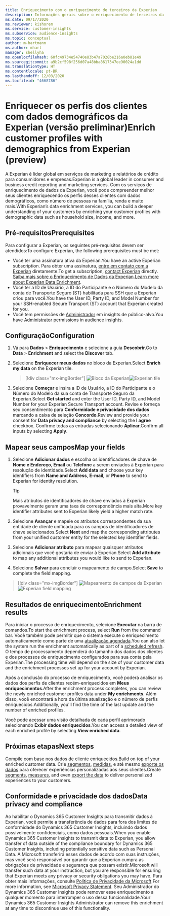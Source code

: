 ```yaml
---
title: Enriquecimento com o enriquecimento de terceiros da Experian
description: Informações gerais sobre o enriquecimento de terceiros da Experian.
ms.date: 09/17/2020
ms.reviewer: kishorem
ms.service: customer-insights
ms.subservice: audience-insights
ms.topic: conceptual
author: m-hartmann
ms.author: mhart
manager: shellyha
ms.openlocfilehash: 60fc49734e54740e83b47a7028be216a0eb81e49
ms.sourcegitcommit: a9b2cf598f256d07a48bba8617347ee90024a1dd
ms.translationtype: HT
ms.contentlocale: pt-BR
ms.lasthandoff: 12/03/2020
ms.locfileid: "4668786"
---
```

# <a name="enrich-customer-profiles-with-demographics-from-experian-preview"></a><span data-ttu-id="90556-103">Enriquecer os perfis dos clientes com dados demográficos da Experian (versão preliminar)</span><span class="sxs-lookup"><span data-stu-id="90556-103">Enrich customer profiles with demographics from Experian (preview)</span></span>

<span data-ttu-id="90556-104">A Experian é líder global em serviços de marketing e relatórios de crédito para consumidores e empresas.</span><span class="sxs-lookup"><span data-stu-id="90556-104">Experian is a global leader in consumer and business credit reporting and marketing services.</span></span> <span data-ttu-id="90556-105">Com os serviços de enriquecimento de dados da Experian, você pode compreender melhor seus clientes enriquecendo os perfis desses clientes com dados demográficos, como número de pessoas na família, renda e muito mais.</span><span class="sxs-lookup"><span data-stu-id="90556-105">With Experian’s data enrichment services, you can build a deeper understanding of your customers by enriching your customer profiles with demographic data such as household size, income, and more.</span></span>

## <a name="prerequisites"></a><span data-ttu-id="90556-106">Pré-requisitos</span><span class="sxs-lookup"><span data-stu-id="90556-106">Prerequisites</span></span>

<span data-ttu-id="90556-107">Para configurar a Experian, os seguintes pré-requisitos devem ser atendidos:</span><span class="sxs-lookup"><span data-stu-id="90556-107">To configure Experian, the following prerequisites must be met:</span></span>

- <span data-ttu-id="90556-108">Você ter uma assinatura ativa da Experian.</span><span class="sxs-lookup"><span data-stu-id="90556-108">You have an active Experian subscription.</span></span> <span data-ttu-id="90556-109">Para obter uma assinatura, [entre em contato com a Experian](https://www.experian.com/marketing-services/contact) diretamente.</span><span class="sxs-lookup"><span data-stu-id="90556-109">To get a subscription, [contact Experian](https://www.experian.com/marketing-services/contact) directly.</span></span> <span data-ttu-id="90556-110">[Saiba mais sobre o Enriquecimento de Dados da Experian](https://www.experian.com/marketing-services/microsoft?cmpid=ems_web_mci_cdppage).</span><span class="sxs-lookup"><span data-stu-id="90556-110">[Learn more about Experian Data Enrichment](https://www.experian.com/marketing-services/microsoft?cmpid=ems_web_mci_cdppage).</span></span>
- <span data-ttu-id="90556-111">Você ter a ID de Usuário, a ID do Participante e o Número do Modelo da conta de Transporte Seguro (ST) habilitada para SSH que a Experian criou para você.</span><span class="sxs-lookup"><span data-stu-id="90556-111">You have the User ID, Party ID, and Model Number for your SSH-enabled Secure Transport (ST) account that Experian created for you.</span></span>
- <span data-ttu-id="90556-112">Você tem permissões de [Administrador](permissions.md#administrator) em insights de público-alvo.</span><span class="sxs-lookup"><span data-stu-id="90556-112">You have [Administrator](permissions.md#administrator) permissions in audience insights.</span></span>

## <a name="configuration"></a><span data-ttu-id="90556-113">Configuração</span><span class="sxs-lookup"><span data-stu-id="90556-113">Configuration</span></span>

1. <span data-ttu-id="90556-114">Vá para **Dados** > **Enriquecimento** e selecione a guia **Descobrir**.</span><span class="sxs-lookup"><span data-stu-id="90556-114">Go to **Data** > **Enrichment** and select the **Discover** tab.</span></span>

1. <span data-ttu-id="90556-115">Selecione **Enriquecer meus dados** no bloco da Experian.</span><span class="sxs-lookup"><span data-stu-id="90556-115">Select **Enrich my data** on the Experian tile.</span></span>

   > [!div class="mx-imgBorder"]
   > <span data-ttu-id="90556-116">![Bloco da Experian](media/experian-tile.png "Bloco da Experian")</span><span class="sxs-lookup"><span data-stu-id="90556-116">![Experian tile](media/experian-tile.png "Experian tile")</span></span>

1. <span data-ttu-id="90556-117">Selecione **Começar** e insira a ID de Usuário, a ID do Participante e o Número do Modelo da sua conta de Transporte Seguro da Experian.</span><span class="sxs-lookup"><span data-stu-id="90556-117">Select **Get started** and enter the User ID, Party ID, and Model Number for your Experian Secure Transport account.</span></span> <span data-ttu-id="90556-118">Revise e forneça seu consentimento para **Conformidade e privacidade dos dados** marcando a caixa de seleção **Concordo**.</span><span class="sxs-lookup"><span data-stu-id="90556-118">Review and provide your consent for **Data privacy and compliance** by selecting the **I agree** checkbox.</span></span> <span data-ttu-id="90556-119">Confirme todas as entradas selecionando **Aplicar**.</span><span class="sxs-lookup"><span data-stu-id="90556-119">Confirm all inputs by selecting **Apply**.</span></span>

## <a name="map-your-fields"></a><span data-ttu-id="90556-120">Mapear seus campos</span><span class="sxs-lookup"><span data-stu-id="90556-120">Map your fields</span></span>

1. <span data-ttu-id="90556-121">Selecione **Adicionar dados** e escolha os identificadores de chave de **Nome e Endereço**, **Email** ou **Telefone** a serem enviados à Experian para resolução de identidade.</span><span class="sxs-lookup"><span data-stu-id="90556-121">Select **Add data** and choose your key identifiers from **Name and Address**, **E-mail**, or **Phone** to send to Experian for identity resolution.</span></span>

   > [!TIP]
   > <span data-ttu-id="90556-122">Mais atributos de identificadores de chave enviados à Experian provavelmente geram uma taxa de correspondência mais alta.</span><span class="sxs-lookup"><span data-stu-id="90556-122">More key identifier attributes sent to Experian likely yield a higher match rate.</span></span>

1. <span data-ttu-id="90556-123">Selecione **Avançar** e mapeie os atributos correspondentes da sua entidade de cliente unificada para os campos de identificadores de chave selecionados.</span><span class="sxs-lookup"><span data-stu-id="90556-123">Select **Next** and map the corresponding attributes from your unified customer entity for the selected key identifier fields.</span></span>

1. <span data-ttu-id="90556-124">Selecione **Adicionar atributo** para mapear quaisquer atributos adicionais que você gostaria de enviar à Experian.</span><span class="sxs-lookup"><span data-stu-id="90556-124">Select **Add attribute** to map any additional attributes you would like to send to Experian.</span></span>

1.  <span data-ttu-id="90556-125">Selecione **Salvar** para concluir o mapeamento de campo.</span><span class="sxs-lookup"><span data-stu-id="90556-125">Select **Save** to complete the field mapping.</span></span>

   > [!div class="mx-imgBorder"]
   > <span data-ttu-id="90556-126">![Mapeamento de campos da Experian](media/experian-field-mapping.png "Mapeamento de campos da Experian")</span><span class="sxs-lookup"><span data-stu-id="90556-126">![Experian field mapping](media/experian-field-mapping.png "Experian field mapping")</span></span>

## <a name="enrichment-results"></a><span data-ttu-id="90556-127">Resultados de enriquecimento</span><span class="sxs-lookup"><span data-stu-id="90556-127">Enrichment results</span></span>

<span data-ttu-id="90556-128">Para iniciar o processo de enriquecimento, selecione **Executar** na barra de comandos.</span><span class="sxs-lookup"><span data-stu-id="90556-128">To start the enrichment process, select **Run** from the command bar.</span></span> <span data-ttu-id="90556-129">Você também pode permitir que o sistema execute o enriquecimento automaticamente como parte de uma [atualização agendada](system.md#schedule-tab).</span><span class="sxs-lookup"><span data-stu-id="90556-129">You can also let the system run the enrichment automatically as part of a [scheduled refresh](system.md#schedule-tab).</span></span> <span data-ttu-id="90556-130">O tempo de processamento dependerá do tamanho dos dados dos clientes e dos processos de enriquecimento configurados para sua conta pela Experian.</span><span class="sxs-lookup"><span data-stu-id="90556-130">The processing time will depend on the size of your customer data and the enrichment processes set up for your account by Experian.</span></span>

<span data-ttu-id="90556-131">Após a conclusão do processo de enriquecimento, você poderá analisar os dados dos perfis de clientes recém-enriquecidos em **Meus enriquecimentos**.</span><span class="sxs-lookup"><span data-stu-id="90556-131">After the enrichment process completes, you can review the newly enriched customer profiles data under **My enrichments**.</span></span> <span data-ttu-id="90556-132">Além disso, você encontrará a hora da última atualização e o número de perfis enriquecidos.</span><span class="sxs-lookup"><span data-stu-id="90556-132">Additionally, you'll find the time of the last update and the number of enriched profiles.</span></span>

<span data-ttu-id="90556-133">Você pode acessar uma visão detalhada de cada perfil aprimorado selecionando **Exibir dados enriquecidos**.</span><span class="sxs-lookup"><span data-stu-id="90556-133">You can access a detailed view of each enriched profile by selecting **View enriched data**.</span></span>

## <a name="next-steps"></a><span data-ttu-id="90556-134">Próximas etapas</span><span class="sxs-lookup"><span data-stu-id="90556-134">Next steps</span></span>

<span data-ttu-id="90556-135">Compile com base nos dados de cliente enriquecidos.</span><span class="sxs-lookup"><span data-stu-id="90556-135">Build on top of your enriched customer data.</span></span> <span data-ttu-id="90556-136">Crie [segmentos](segments.md), [medidas](measures.md), e até mesmo [exporte os dados](export-destinations.md) para oferecer experiências personalizadas aos seus clientes.</span><span class="sxs-lookup"><span data-stu-id="90556-136">Create [segments](segments.md), [measures](measures.md), and even [export the data](export-destinations.md) to deliver personalized experiences to your customers.</span></span>

## <a name="data-privacy-and-compliance"></a><span data-ttu-id="90556-137">Conformidade e privacidade dos dados</span><span class="sxs-lookup"><span data-stu-id="90556-137">Data privacy and compliance</span></span>

<span data-ttu-id="90556-138">Ao habilitar o Dynamics 365 Customer Insights para transmitir dados à Experian, você permite a transferência de dados para fora dos limites de conformidade do Dynamics 365 Customer Insights, incluindo dados possivelmente confidenciais, como dados pessoais.</span><span class="sxs-lookup"><span data-stu-id="90556-138">When you enable Dynamics 365 Customer Insights to transmit data to Experian, you allow transfer of data outside of the compliance boundary for Dynamics 365 Customer Insights, including potentially sensitive data such as Personal Data.</span></span> <span data-ttu-id="90556-139">A Microsoft transferirá esses dados de acordo com suas instruções, mas você será responsável por garantir que a Experian cumpra as obrigações de privacidade e segurança que possam existir.</span><span class="sxs-lookup"><span data-stu-id="90556-139">Microsoft will transfer such data at your instruction, but you are responsible for ensuring that Experian meets any privacy or security obligations you may have.</span></span> <span data-ttu-id="90556-140">Para obter mais informações, consulte [Política de Privacidade da Microsoft](https://go.microsoft.com/fwlink/?linkid=396732).</span><span class="sxs-lookup"><span data-stu-id="90556-140">For more information, see [Microsoft Privacy Statement](https://go.microsoft.com/fwlink/?linkid=396732).</span></span>
<span data-ttu-id="90556-141">Seu Administrador do Dynamics 365 Customer Insights pode remover esse enriquecimento a qualquer momento para interromper o uso dessa funcionalidade.</span><span class="sxs-lookup"><span data-stu-id="90556-141">Your Dynamics 365 Customer Insights Administrator can remove this enrichment at any time to discontinue use of this functionality.</span></span>
